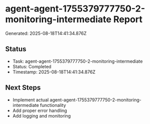 # agent-agent-1755379777750-2-monitoring-intermediate Report

Generated: 2025-08-18T14:41:34.876Z

## Status
- Task: agent-agent-1755379777750-2-monitoring-intermediate
- Status: Completed
- Timestamp: 2025-08-18T14:41:34.876Z

## Next Steps
- Implement actual agent-agent-1755379777750-2-monitoring-intermediate functionality
- Add proper error handling
- Add logging and monitoring
